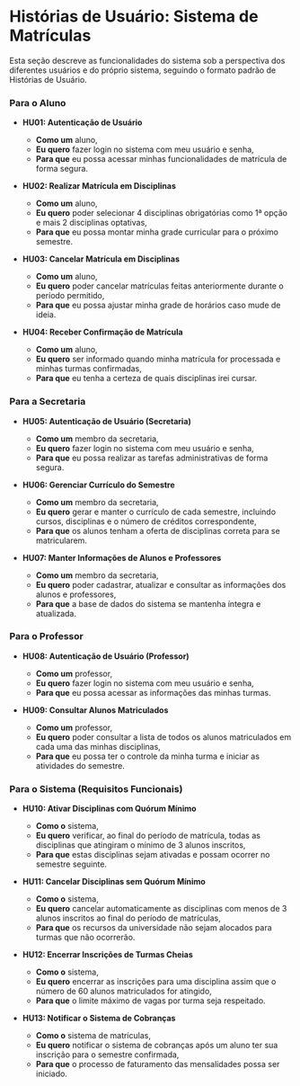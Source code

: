 # Histórias de Usuário: Sistema de Matrículas

Esta seção descreve as funcionalidades do sistema sob a perspectiva dos diferentes usuários e do próprio sistema, seguindo o formato padrão de Histórias de Usuário.

### Para o Aluno

* **HU01: Autenticação de Usuário**
    * **Como um** aluno,
    * **Eu quero** fazer login no sistema com meu usuário e senha,
    * **Para que** eu possa acessar minhas funcionalidades de matrícula de forma segura.

* **HU02: Realizar Matrícula em Disciplinas**
    * **Como um** aluno,
    * **Eu quero** poder selecionar 4 disciplinas obrigatórias como 1ª opção e mais 2 disciplinas optativas,
    * **Para que** eu possa montar minha grade curricular para o próximo semestre.

* **HU03: Cancelar Matrícula em Disciplinas**
    * **Como um** aluno,
    * **Eu quero** poder cancelar matrículas feitas anteriormente durante o período permitido,
    * **Para que** eu possa ajustar minha grade de horários caso mude de ideia.

* **HU04: Receber Confirmação de Matrícula**
    * **Como um** aluno,
    * **Eu quero** ser informado quando minha matrícula for processada e minhas turmas confirmadas,
    * **Para que** eu tenha a certeza de quais disciplinas irei cursar.

### Para a Secretaria

* **HU05: Autenticação de Usuário (Secretaria)**
    * **Como um** membro da secretaria,
    * **Eu quero** fazer login no sistema com meu usuário e senha,
    * **Para que** eu possa realizar as tarefas administrativas de forma segura.

* **HU06: Gerenciar Currículo do Semestre**
    * **Como um** membro da secretaria,
    * **Eu quero** gerar e manter o currículo de cada semestre, incluindo cursos, disciplinas e o número de créditos correspondente,
    * **Para que** os alunos tenham a oferta de disciplinas correta para se matricularem.

* **HU07: Manter Informações de Alunos e Professores**
    * **Como um** membro da secretaria,
    * **Eu quero** poder cadastrar, atualizar e consultar as informações dos alunos e professores,
    * **Para que** a base de dados do sistema se mantenha íntegra e atualizada.

### Para o Professor

* **HU08: Autenticação de Usuário (Professor)**
    * **Como um** professor,
    * **Eu quero** fazer login no sistema com meu usuário e senha,
    * **Para que** eu possa acessar as informações das minhas turmas.

* **HU09: Consultar Alunos Matriculados**
    * **Como um** professor,
    * **Eu quero** poder consultar a lista de todos os alunos matriculados em cada uma das minhas disciplinas,
    * **Para que** eu possa ter o controle da minha turma e iniciar as atividades do semestre.

### Para o Sistema (Requisitos Funcionais)

* **HU10: Ativar Disciplinas com Quórum Mínimo**
    * **Como o** sistema,
    * **Eu quero** verificar, ao final do período de matrícula, todas as disciplinas que atingiram o mínimo de 3 alunos inscritos,
    * **Para que** estas disciplinas sejam ativadas e possam ocorrer no semestre seguinte.

* **HU11: Cancelar Disciplinas sem Quórum Mínimo**
    * **Como o** sistema,
    * **Eu quero** cancelar automaticamente as disciplinas com menos de 3 alunos inscritos ao final do período de matrículas,
    * **Para que** os recursos da universidade não sejam alocados para turmas que não ocorrerão.

* **HU12: Encerrar Inscrições de Turmas Cheias**
    * **Como o** sistema,
    * **Eu quero** encerrar as inscrições para uma disciplina assim que o número de 60 alunos matriculados for atingido,
    * **Para que** o limite máximo de vagas por turma seja respeitado.

* **HU13: Notificar o Sistema de Cobranças**
    * **Como o** sistema de matrículas,
    * **Eu quero** notificar o sistema de cobranças após um aluno ter sua inscrição para o semestre confirmada,
    * **Para que** o processo de faturamento das mensalidades possa ser iniciado.
